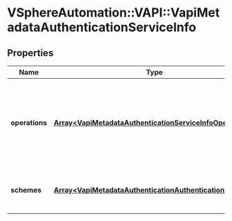 # VSphereAutomation::VAPI::VapiMetadataAuthenticationServiceInfo

## Properties
Name | Type | Description | Notes
------------ | ------------- | ------------- | -------------
**operations** | [**Array&lt;VapiMetadataAuthenticationServiceInfoOperations&gt;**](VapiMetadataAuthenticationServiceInfoOperations.md) | Information about all operation elements contained in this service element that contain authentication information. The key in the {@term map} is the identifier of the operation element and the value in the {@term map} is the authentication information for the operation element. &lt;p&gt; For an explanation of containment of authentication information within operation elements, see {@link vapi.metadata.authentication.service.Operation}. | 
**schemes** | [**Array&lt;VapiMetadataAuthenticationAuthenticationInfo&gt;**](VapiMetadataAuthenticationAuthenticationInfo.md) | List of authentication schemes to be used for all the operation elements contained in this service element. The authentication scheme specified on the package element corresponding to this service element is ignored. | 


